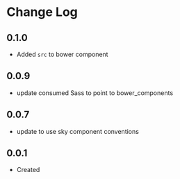 # Change Log

## 0.1.0

  * Added `src` to bower component

## 0.0.9

  * update consumed Sass to point to bower_components

## 0.0.7

  * update to use sky component conventions

## 0.0.1

  * Created